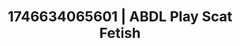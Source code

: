 ---
categories:
- BDSM whisper
- Satin sheets
- Shibari art
- AI-generated
- Erotic tension build
- ASMR
- Story-driven erotica
- Cosplay
image: /assets/images/1746634065601.jpg
layout: post
seo:
  description: Featured content with sensual Scat Fetish, ABDL Play. HD images available.
  keywords: Scat Fetish, ABDL Play
  og_image: /assets/images/1746634065601.jpg
  schema_type: VisualArtwork
tags:
- ABDL Play
- Scat Fetish
- '#1746634065601'
title: 1746634065601 | ABDL Play Scat Fetish
---